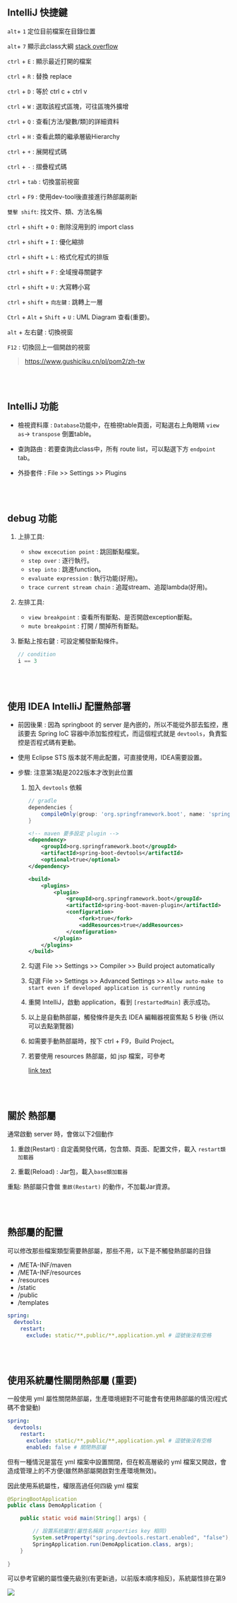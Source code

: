 
## IntelliJ 快捷鍵
`alt`+ `1` 定位目前檔案在目錄位置

`alt`+ `7` 顯示此class大綱 [stack overflow](https://stackoverflow.com/questions/31752352/eclipses-outline-window-equivalent-in-intellij)

`ctrl` + `E` : 顯示最近打開的檔案

`ctrl` + `R` : 替換 replace

`ctrl` + `D` : 等於 ctrl c + ctrl v

`ctrl` + `W` : 選取該程式區塊，可往區塊外擴增

`ctrl` + `Q` : 查看[方法/變數/類]的詳細資料

`ctrl` + `H` : 查看此類的繼承層級Hierarchy

`ctrl` + `+` : 展開程式碼

`ctrl` + `-` : 摺疊程式碼

`ctrl` + `tab` : 切換當前視窗

`ctrl` + `F9` : 使用dev-tool後直接進行熱部屬刷新

`雙擊 shift`: 找文件、類、方法名稱

`ctrl` + `shift` + `O` : 刪除沒用到的 import class

`ctrl` + `shift` + `I` : 優化縮排

`ctrl` + `shift` + `L` : 格式化程式的排版

`ctrl` + `shift` + `F` : 全域搜尋關鍵字

`ctrl` + `shift` + `U` : 大寫轉小寫

`ctrl` + `shift` + `向左鍵` : 跳轉上一層

`Ctrl` + `Alt` + `Shift` + `U` : UML Diagram 查看(重要)。

`alt` + 左右鍵 : 切換視窗

`F12` : 切換回上一個開啟的視窗

> https://www.gushiciku.cn/pl/pom2/zh-tw

<br/>

<br/>

## IntelliJ 功能
* 檢視資料庫 : `Database`功能中，在檢視table頁面，可點選右上角眼睛 `view as`-> `transpose` 倒置table。

* 查詢路由 : 若要查詢此class中，所有 route list，可以點選下方 `endpoint` tab。

* 外掛套件 : File >> Settings >> Plugins

<br/>

<br/>

## debug 功能

1. 上排工具: 

    * `show excecution point` : 跳回斷點檔案。
    * `step over` : 逐行執行。
    * `step into` : 跳進function。
    * `evaluate expression` : 執行功能(好用)。
    * `trace current stream chain` : 追蹤stream、追蹤lambda(好用)。


2. 左排工具:

    * `view breakpoint` : 查看所有斷點、是否開啟exception斷點。
    * `mute breakpoint` : 打開 / 關掉所有斷點。

3. 斷點上按右鍵 : 可設定觸發斷點條件。

    ```java
    // condition 
    i == 3
    ```


<br/>

<br/>

## 使用 IDEA IntelliJ 配置熱部署
* 前因後果 : 因為 springboot 的 server 是內嵌的，所以不能從外部去監控，應該要去 Spring IoC 容器中添加監控程式，而這個程式就是 `devtools`，負責監控是否程式碼有更動。

* 使用 Eclipse STS 版本就不用此配置，可直接使用，IDEA需要設置。

* 步驟: 注意第3點是2022版本才改到此位置

    1. 加入 `devtools` 依賴

        ```groovy
        // gradle
        dependencies {
            compileOnly(group: 'org.springframework.boot', name: 'spring-boot-devtools', version: '2.7.2')
        }
        ```
        ```xml
        <!-- maven 要多設定 plugin -->
        <dependency>
            <groupId>org.springframework.boot</groupId>
            <artifactId>spring-boot-devtools</artifactId>
            <optional>true</optional>
        </dependency>

        <build>
            <plugins>
                <plugin>
                    <groupId>org.springframework.boot</groupId>
                    <artifactId>spring-boot-maven-plugin</artifactId>
                    <configuration>
                        <fork>true</fork>
                        <addResources>true</addResources>
                    </configuration>
                </plugin>
            </plugins>
        </build>
        ```
    
    2. 勾選 File >> Settings >> Compiler >> Build project automatically

    3. 勾選 File >> Settings >> Advanced Settings >> `Allow auto-make to start even if developed application is currently running`

    4. 重開 IntelliJ，啟動 application，看到 `[restartedMain]` 表示成功。

    5. 以上是自動熱部屬，觸發條件是失去 IDEA 編輯器視窗焦點 5 秒後 (所以可以去點瀏覽器)

    6. 如需要手動熱部屬時，按下 ctrl + F9，Build Project。

    7. 若要使用 resources 熱部屬，如 jsp 檔案，可參考

        [link text](../../java/framework/jsp/00_.md#idea-中jsp-若需要設置熱部屬)
        

<br/>

<br/>

## 關於 熱部屬
通常啟動 server 時，會做以下2個動作

1. 重啟(Restart) : 自定義開發代碼，包含類、頁面、配置文件，載入 `restart類加載器`

2. 重載(Reload) : Jar包，載入`base類加載器`

重點: 熱部屬只會做 `重啟(Restart)` 的動作，不加載Jar資源。

<br/>

<br/>

## 熱部屬的配置
可以修改那些檔案類型需要熱部屬，那些不用，以下是不觸發熱部屬的目錄
* /META-INF/maven
* /META-INF/resources
* /resources
* /static
* /public 
* /templates

```yml
spring: 
  devtools:
    restart:
      exclude: static/**,public/**,application.yml # 逗號後沒有空格
```

<br/>

<br/>

## 使用系統屬性關閉熱部屬 (重要)
一般使用 yml 屬性關閉熱部屬，生產環境絕對不可能會有使用熱部屬的情況(程式碼不會變動)
```yml
spring: 
  devtools:
    restart:
      exclude: static/**,public/**,application.yml # 逗號後沒有空格
      enabled: false # 關閉熱部屬
```

但有一種情況是當在 yml 檔案中設置關閉，但在較高層級的 yml 檔案又開啟，會造成管理上的不方便(雖然熱部屬開啟對生產環境無效)。

因此使用系統屬性，權限高過任何四級 yml 檔案
```java
@SpringBootApplication
public class DemoApplication {

    public static void main(String[] args) {

        // 設置系統屬性(屬性名稱與 properties key 相同)
        System.setProperty("spring.devtools.restart.enabled", "false");
        SpringApplication.run(DemoApplication.class, args);
    }
    
}
```

可以參考官網的屬性優先級別(有更新過，以前版本順序相反)，系統屬性排在第9

<img src="../../_image/Snipaste_2023-03-08_21-10-14.png">